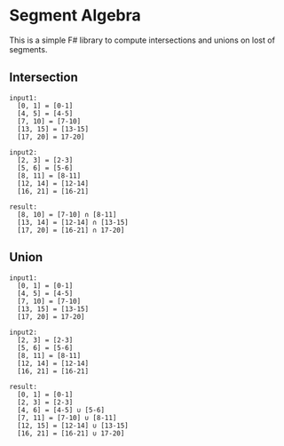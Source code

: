 ﻿# Segment Algebra

This is a simple F# library to compute intersections and unions on lost of segments.

## Intersection

````
input1:
  [0, 1] = [0-1]
  [4, 5] = [4-5]
  [7, 10] = [7-10]
  [13, 15] = [13-15]
  [17, 20] = 17-20]

input2:
  [2, 3] = [2-3]
  [5, 6] = [5-6]
  [8, 11] = [8-11]
  [12, 14] = [12-14]
  [16, 21] = [16-21]

result:
  [8, 10] = [7-10] ∩ [8-11]
  [13, 14] = [12-14] ∩ [13-15]
  [17, 20] = [16-21] ∩ 17-20]
````

## Union

````
input1:
  [0, 1] = [0-1]
  [4, 5] = [4-5]
  [7, 10] = [7-10]
  [13, 15] = [13-15]
  [17, 20] = 17-20]

input2:
  [2, 3] = [2-3]
  [5, 6] = [5-6]
  [8, 11] = [8-11]
  [12, 14] = [12-14]
  [16, 21] = [16-21]

result:
  [0, 1] = [0-1]
  [2, 3] = [2-3]
  [4, 6] = [4-5] ∪ [5-6]
  [7, 11] = [7-10] ∪ [8-11]
  [12, 15] = [12-14] ∪ [13-15]
  [16, 21] = [16-21] ∪ 17-20]
````
